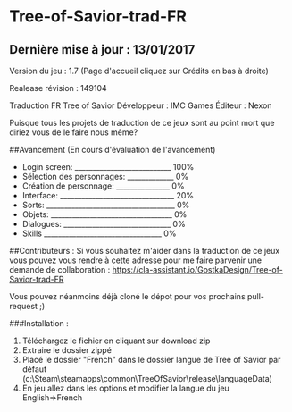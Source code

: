 # Tree-of-Savior-trad-FR
## Dernière mise à jour : 13/01/2017
Version du jeu : 1.7 (Page d'accueil cliquez sur Crédits en bas à droite)

Realease révision : 149104


Traduction FR Tree of Savior Développeur : IMC Games Éditeur : Nexon

Puisque tous les projets de traduction de ce jeux sont au point mort que diriez vous de le faire nous même?


##Avancement (En cours d'évaluation de l'avancement)

- Login screen: ___________________________ 100%
- Sélection des personnages: _____________ 0%
- Création de personnage: _______________ 0%
- Interface: ________________________________ 20%
- Sorts: ____________________________________ 0%
- Objets: __________________________________ 0%
- Dialogues: ______________________________ 0%
- Skills _________________________________ 0%



##Contributeurs :
Si vous souhaitez m'aider dans la traduction de ce jeux vous pouvez vous rendre à cette adresse pour me faire parvenir une demande de collaboration :
https://cla-assistant.io/GostkaDesign/Tree-of-Savior-trad-FR

Vous pouvez néanmoins déjà cloné le dépot pour vos prochains pull-request ;)



###Installation :

1. Téléchargez le fichier en cliquant sur download zip
2. Extraire le dossier zippé
3. Placé le dossier "French" dans le dossier langue de Tree of Savior par défaut (c:\Steam\steamapps\common\TreeOfSavior\release\languageData\)
4. En jeu allez dans les options et modifier la langue du jeu English=>French